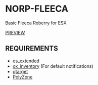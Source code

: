 # NORP-FLEECA
Basic Fleeca Roberry for ESX

[PREVIEW](https://www.youtube.com/watch?v=qBxTdaSSchE)

## REQUIREMENTS
* [es_extended](https://github.com/overextended/es_extended)
* [ox_inventory](https://github.com/overextended/ox_inventory) (For default notifications)
* [qtarget](https://github.com/overextended/qtarget)
* [PolyZone](https://github.com/mkafrin/PolyZone)
